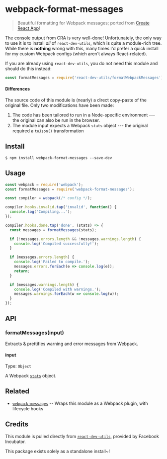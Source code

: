 # webpack-format-messages

> Beautiful formatting for Webpack messages; ported from [Create React App](https://github.com/facebookincubator/create-react-app)!

The console output from CRA is very well-done! Unfortunately, the only way to use it is to install _all_ of `react-dev-utils`, which is quite a module-rich tree. While there is **nothing** wrong with this, many times I'd prefer a quick install for my custom Webpack configs (which aren't always React-related).

If you are already using `react-dev-utils`, you do not need this module and should do this instead:

```js
const formatMessages = require('react-dev-utils/formatWebpackMessages');
```

#### Differences

The source code of this module is (nearly) a direct copy-paste of the original file. Only two modifications have been made:

1. The code has been tailored to run in a Node-specific environment --- the original can also be run in the browser.
2. The module input expects a Webpack `stats` object --- the original required a `toJson()` transformation


## Install

```
$ npm install webpack-format-messages --save-dev
```


## Usage

```js
const webpack = require('webpack');
const formatMessages = require('webpack-format-messages');

const compiler = webpack(/* config */);

compiler.hooks.invalid.tap('invalid', function() {
  console.log('Compiling...');
});

compiler.hooks.done.tap('done', (stats) => {
  const messages = formatMessages(stats);

  if (!messages.errors.length && !messages.warnings.length) {
    console.log('Compiled successfully!');
  }

  if (messages.errors.length) {
    console.log('Failed to compile.');
    messages.errors.forEach(e => console.log(e));
    return;
  }

  if (messages.warnings.length) {
    console.log('Compiled with warnings.');
    messages.warnings.forEach(w => console.log(w));
  }  
});
```


## API

### formatMessages(input)

Extracts & prettifies warning and error messages from Webpack.

#### input

Type: `Object`

A Webpack [`stats`](https://github.com/webpack/docs/wiki/node.js-api#stats) object.


## Related

* [`webpack-messages`](https://github.com/lukeed/webpack-messages) -- Wraps this module as a Webpack plugin, with lifecycle hooks


## Credits

This module is pulled directly from [`react-dev-utils`](https://github.com/facebookincubator/create-react-app/tree/master/packages/react-dev-utils), provided by Facebook Incubator.

This package exists solely as a standalone install~!
